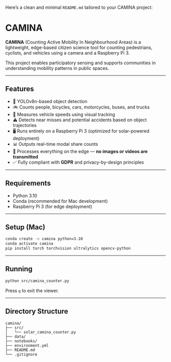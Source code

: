 Here’s a clean and minimal `README.md` tailored to your CAMINA project:
# CAMINA

**CAMINA** (Counting Active Mobility In Neighbourhood Areas) is a lightweight, edge-based citizen science tool for counting pedestrians, cyclists, and vehicles using a camera and a Raspberry Pi 3.

This project enables participatory sensing and supports communities in understanding mobility patterns in public spaces.

---

## Features

- 🧠 YOLOv8n-based object detection
- 🚲 Counts people, bicycles, cars, motorcycles, buses, and trucks
- 📏 Measures vehicle speeds using visual tracking
- ⚠️ Detects near misses and potential accidents based on object trajectories
- 🖥️ Runs entirely on a Raspberry Pi 3 (optimized for solar-powered deployment)
- 📊 Outputs real-time modal share counts
- 🔐 Processes everything on the edge — **no images or videos are transmitted**
- ✅ Fully compliant with **GDPR** and privacy-by-design principles

---

## Requirements

- Python 3.10
- Conda (recommended for Mac development)
- Raspberry Pi 3 (for edge deployment)

---

## Setup (Mac)

```bash
conda create -n camina python=3.10
conda activate camina
pip install torch torchvision ultralytics opencv-python
````

---

## Running

```bash
python src/camina_counter.py
```

Press `q` to exit the viewer.

---

## Directory Structure

```
camina/
├── src/
│   └── solar_camina_counter.py
├── data/
├── notebooks/
├── environment.yml
├── README.md
└── .gitignore
```
